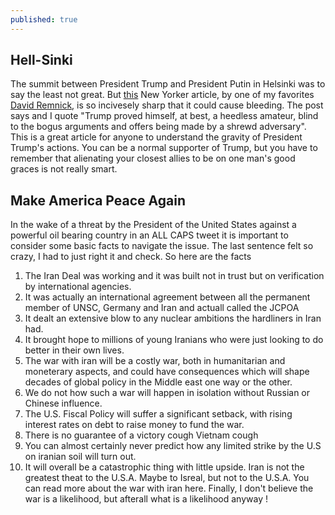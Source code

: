 ```yaml
---
published: true
---
```

## Hell-**Sink**i
The summit between President Trump and President Putin in Helsinki was to say the least not great. But [this](https://www.newyorker.com/news/daily-comment/the-unwinding-of-donald-trump) New Yorker article, by one of my favorites [David Remnick](https://www.newyorker.com/contributors/david-remnick), is so incivesely sharp that it could cause bleeding. The post says and I quote "Trump proved himself, at best, a heedless amateur, blind to the bogus arguments and offers being made by a shrewd adversary". This is a great article for anyone to understand the gravity of President Trump's actions. You can be a normal supporter of Trump, but  you have to remember that alienating your closest allies to be on one man's good graces is not really smart.

## Make America Peace Again

In the wake of a threat by the President of the United States against a powerful oil bearing country in an ALL CAPS tweet it is important to consider some basic facts to navigate the issue. The last sentence felt so crazy, I had to just right it and check. So here are the facts
1) The Iran Deal was working and it was built not in trust but on verification by international agencies.
2) It was actually an international agreement between all the permanent member of UNSC, Germany and Iran and actuall called the JCPOA
3) It dealt an extensive blow to any nuclear ambitions the hardliners in Iran had.
4) It brought hope to millions of young Iranians who were just looking to do better in their own lives.
5) The war with iran will be a costly war, both in humanitarian and moneterary aspects, and could have consequences which will shape decades of global policy in the Middle east one way or the other.
6) We do not how such a war will happen in isolation without Russian or Chinese influence.
7) The U.S. Fiscal Policy will suffer a significant setback, with rising interest rates on debt to raise money to fund the war.
8) There is no guarantee of a victory cough Vietnam cough
9) You can almost certainly never predict how any limited strike by the U.S on iranian soil will turn out.
10) It will overall be a catastrophic thing with little upside. Iran is not the greatest theat to the U.S.A. Maybe to Isreal, but not to the U.S.A.
You can read more about the war with iran here. Finally, I don't believe the war is a likelihood, but afterall what is a likelihood anyway !
